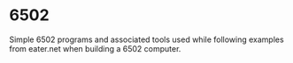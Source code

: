 # 6502
Simple 6502 programs and associated tools used while following examples from eater.net when building a 6502 computer.
